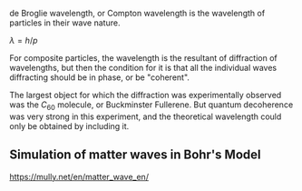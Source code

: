 de Broglie wavelength, or Compton wavelength is the wavelength of particles in their wave nature.

$\lambda=h/p$

For composite particles, the wavelength is the resultant of diffraction of wavelengths, but then the condition for it is that all the individual waves diffracting should be in phase, or be "coherent".

The largest object for which the diffraction was experimentally observed was the $C_{60}$ molecule, or Buckminster Fullerene. But quantum decoherence was very strong in this experiment, and the theoretical wavelength could only be obtained by including it.

## Simulation of matter waves in Bohr's Model
https://mully.net/en/matter_wave_en/
